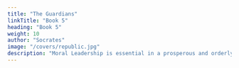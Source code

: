 ```yaml
---
title: "The Guardians"
linkTitle: "Book 5"
heading: "Book 5"
weight: 10
author: "Socrates"
image: "/covers/republic.jpg"
description: "Moral Leadership is essential in a prosperous and orderly state. Here, Socrates explains the rules for the Guardian caste"
---
```

